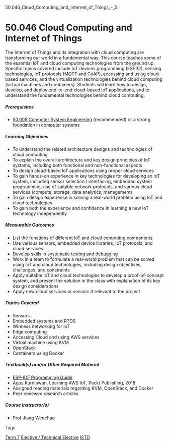 50.046_Cloud_Computing_and_Internet_of_Things_-_Si



50.046 Cloud Computing and Internet of Things
=============================================

The Internet of Things and its integration with cloud computing are transforming our world in a fundamental way. This course teaches some of the essential IoT and cloud computing technologies from the ground up. Specific topics covered include IoT devices programming (ESP32), sensing technologies, IoT protocols (MQTT and CoAP), accessing and using cloud-based services, and the virtualization technologies behind cloud computing (virtual machines and containers). Students will learn how to design, develop, and deploy end-to-end cloud-based IoT applications, and to understand the fundamental technologies behind cloud computing.

##### **Prerequisites**

* [50.005 Computer System Engineering](/course/50-005-computer-system-engineering/) (recommended) or a strong foundation in computer systems

##### **Learning Objectives**

* To understand the related architecture designs and technologies of cloud computing
* To explain the overall architecture and key design principles of IoT systems, including both functional and non-functional aspects
* To design cloud-based IoT applications using proper cloud services
* To gain hands-on experience in key technologies for developing an IoT system, including sensor selection / interfacing, embedded system programming, use of suitable network protocols, and various cloud services (compute, storage, data analytics, management)
* To gain design experience in solving a real-world problem using IoT and cloud technologies
* To gain both the experience and confidence in learning a new IoT technology independently

##### **Measurable Outcomes**

* List the functions of different IoT and cloud computing components
* Use various sensors, embedded device libraries, IoT protocols, and cloud services
* Develop skills in systematic testing and debugging
* Work in a team to formulate a real-world problem that can be solved using IoT and cloud technologies, including design objectives, challenges, and constraints
* Apply suitable IoT and cloud technologies to develop a proof-of-concept system, and present the solution in the class with explanation of its key design considerations
* Apply new cloud services or sensors if relevant to the project

##### **Topics Covered**

* Sensors
* Embedded systems and RTOS
* Wireless networking for IoT
* Edge computing
* Accessing Cloud and using AWS services
* Virtual machine using KVM
* OpenStack
* Containers using Docker

##### **Textbook(s) and/or Other Required Material**

* [ESP-IDF Programming Guide](https://docs.espressif.com/projects/esp-idf/en/latest/esp32/)
* Agus Kurniawan, Learning AWS IoT, Packt Publishing, 2018
* Assigned reading materials regarding KVM, OpenStack, and Docker
* Peer reviewed research articles

##### **Course Instructor(s)**

* [Prof Jiang Wenchao](/profile/jiang-wenchao/)

Tags

[Term 7](/education/undergraduate/courses/?course-term=860)
[Elective / Technical Elective](/education/undergraduate/courses/?course-type=853)
[ISTD](/education/undergraduate/courses/?pillar-cluster=11)

